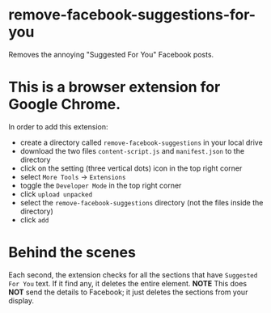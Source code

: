 # remove-facebook-suggestions-for-you
Removes the annoying "Suggested For You" Facebook posts.

# This is a browser extension for Google Chrome.
In order to add this extension:
- create a directory called `remove-facebook-suggestions` in your local drive
- download the two files `content-script.js` and `manifest.json` to the directory
- click on the setting (three vertical dots) icon in the top right corner
- select `More Tools` -> `Extensions`
- toggle the `Developer Mode` in the top right corner
- click `upload unpacked`
- select the `remove-facebook-suggestions` directory (not the files inside the directory)
- click `add`

# Behind the scenes
Each second, the extension checks for all the sections that have `Suggested For You` text. If it find any, it deletes the entire element.
**NOTE** This does **NOT** send the details to Facebook; it just deletes the sections from your display.
